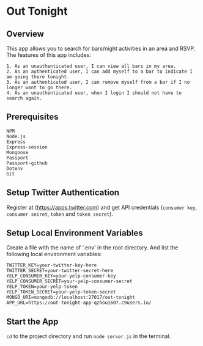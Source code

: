 # Out Tonight

## Overview

This app allows you to search for bars/night activities in an area and RSVP. 
The features of this app includes:
```
1. As an unauthenticated user, I can view all bars in my area.
2. As an authenticated user, I can add myself to a bar to indicate I am going there tonight.
3. As an authenticated user, I can remove myself from a bar if I no longer want to go there.
4. As an unauthenticated user, when I login I should not have to search again.
```
## Prerequisites
```
NPM
Node.js
Express
Express-session
Mongoose
Passport
Passport-github
Dotenv
Git
```
## Setup Twitter Authentication

Register at (https://apps.twitter.com) and get API credentials (`consumer key`, `consumer secret`, `token` and `token secret`).

## Setup Local Environment Variables

Create a file with the name of '.env' in the root directory. And list the following local environment variables:
```
TWITTER_KEY=your-twitter-key-here
TWITTER_SECRET=your-twitter-secret-here
YELP_CONSUMER_KEY=your-yelp-consumer-key
YELP_CONSUMER_SECRET=your-yelp-consumer-secret
YELP_TOKEN=your-yelp-token
YELP_TOKEN_SECRET=your-yelp-token-secret
MONGO_URI=mongodb://localhost:27017/out-tonight
APP_URL=https://out-tonight-app-qzhou1607.c9users.io/
```

## Start the App

`cd` to the project directory and run `node server.js` in the terminal.




